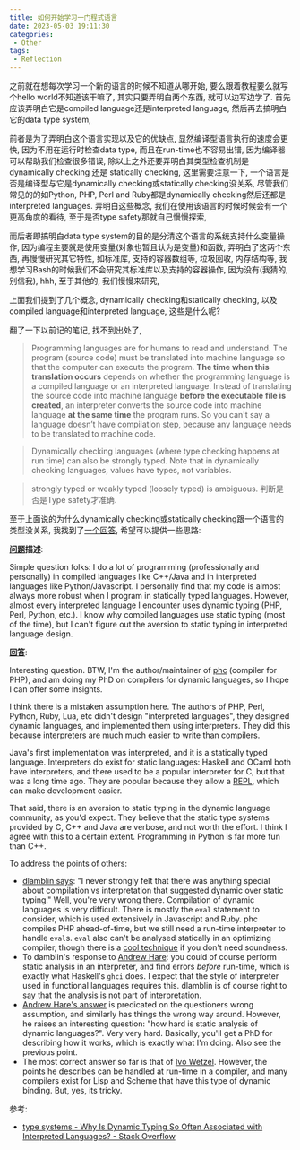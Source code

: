 ```yaml
---
title: 如何开始学习一门程式语言
date: 2023-05-03 19:11:30
categories:
 - Other
tags:
 - Reflection
---
```


之前就在想每次学习一个新的语言的时候不知道从哪开始, 要么跟着教程要么就写个hello world不知道该干嘛了, 其实只要弄明白两个东西, 就可以边写边学了. 首先应该弄明白它是compiled language还是interpreted language, 然后再去搞明白它的data type system, 

前者是为了弄明白这个语言实现以及它的优缺点, 显然编译型语言执行的速度会更快, 因为不用在运行时检查data type, 而且在run-time也不容易出错, 因为编译器可以帮助我们检查很多错误, 除以上之外还要弄明白其类型检查机制是dynamically checking 还是 statically checking, 这里需要注意一下, 一个语言是否是编译型与它是dynamically checking或statically checking没关系, 尽管我们常见的的如Python, PHP, Perl and Ruby都是dynamically checking然后还都是interpreted languages. 弄明白这些概念, 我们在使用该语言的时候时候会有一个更高角度的看待, 至于是否type safety那就自己慢慢探索, 

而后者即搞明白data type system的目的是分清这个语言的系统支持什么变量操作, 因为编程主要就是使用变量(对象也暂且认为是变量)和函数, 弄明白了这两个东西, 再慢慢研究其它特性, 如标准库, 支持的容器数组等, 垃圾回收, 内存结构等, 我想学习Bash的时候我们不会研究其标准库以及支持的容器操作, 因为没有(我猜的, 别信我), hhh, 至于其他的, 我们慢慢来研究, 

上面我们提到了几个概念, dynamically checking和statically checking, 以及compiled language和interpreted language, 这些是什么呢?

翻了一下以前记的笔记, 找不到出处了, 

> Programming languages are for humans to read and understand. The program (source code) must be translated into machine language so that the computer can execute the program. **The time when this translation occurs** depends on whether the programming language is a compiled language or an interpreted language. Instead of translating the source code into machine language **before the executable file is created**, an interpreter converts the source code into machine language **at the same time** the program runs. So you can't say a language doesn’t have compilation step, because any language needs to be translated to machine code.  

> Dynamically checking languages (where type checking happens at run time) can also be strongly typed. Note that in dynamically checking languages, values have types, not variables.

> strongly typed or weakly typed (loosely typed) is ambiguous. 判断是否是Type safety才准确. 

至于上面说的为什么dynamically checking或statically checking跟一个语言的类型没关系, 我找到了[一个回答](https://stackoverflow.com/a/1413550/16317008), 希望可以提供一些思路:

**[问题](https://stackoverflow.com/questions/1393883/why-is-dynamic-typing-so-often-associated-with-interpreted-languages)描述**:

Simple question folks: I do a lot of programming (professionally and personally) in compiled languages like C++/Java and in interpreted languages like Python/Javascript. I personally find that my code is almost always more robust when I program in statically typed languages. However, almost every interpreted language I encounter uses dynamic typing (PHP, Perl, Python, etc.). I know why compiled languages use static typing (most of the time), but I can't figure out the aversion to static typing in interpreted language design.

**[回答](https://stackoverflow.com/a/1413550/16317008)**: 

Interesting question. BTW, I'm the author/maintainer of [phc](http://phpcompiler.org/) (compiler for PHP), and am doing my PhD on compilers for dynamic languages, so I hope I can offer some insights.

I think there is a mistaken assumption here. The authors of PHP, Perl, Python, Ruby, Lua, etc didn't design "interpreted languages", they designed dynamic languages, and implemented them using interpreters. They did this because interpreters are much much easier to write than compilers.

Java's first implementation was interpreted, and it is a statically typed language. Interpreters do exist for static languages: Haskell and OCaml both have interpreters, and there used to be a popular interpreter for C, but that was a long time ago. They are popular because they allow a [REPL](http://en.wikipedia.org/wiki/Read-eval-print_loop), which can make development easier.

That said, there is an aversion to static typing in the dynamic language community, as you'd expect. They believe that the static type systems provided by C, C++ and Java are verbose, and not worth the effort. I think I agree with this to a certain extent. Programming in Python is far more fun than C++.

To address the points of others:

- [dlamblin says](https://stackoverflow.com/questions/1393883/why-is-dynamic-typing-so-often-associated-with-interpreted-languages/1394651#1394651): "I never strongly felt that there was anything special about compilation vs interpretation that suggested dynamic over static typing." Well, you're very wrong there. Compilation of dynamic languages is very difficult. There is mostly the `eval` statement to consider, which is used extensively in Javascript and Ruby. phc compiles PHP ahead-of-time, but we still need a run-time interpreter to handle `eval`s. `eval` also can't be analysed statically in an optimizing compiler, though there is a [cool technique](http://www.cs.umd.edu/~jfoster/papers/cs-tr-4935.pdf) if you don't need soundness.
- To damblin's response to [Andrew Hare](https://stackoverflow.com/questions/1393883/why-is-dynamic-typing-so-often-associated-with-interpreted-languages/1393907#1393907): you could of course perform static analysis in an interpreter, and find errors *before* run-time, which is exactly what Haskell's `ghci` does. I expect that the style of interpreter used in functional languages requires this. dlamblin is of course right to say that the analysis is not part of interpretation.
- [Andrew Hare's answer](https://stackoverflow.com/questions/1393883/why-is-dynamic-typing-so-often-associated-with-interpreted-languages/1393907#1393907) is predicated on the questioners wrong assumption, and similarly has things the wrong way around. However, he raises an interesting question: "how hard is static analysis of dynamic languages?". Very very hard. Basically, you'll get a PhD for describing how it works, which is exactly what I'm doing. Also see the previous point.
- The most correct answer so far is that of [Ivo Wetzel](https://stackoverflow.com/questions/1393883/why-is-dynamic-typing-so-often-associated-with-interpreted-languages/1394363#1394363). However, the points he describes can be handled at run-time in a compiler, and many compilers exist for Lisp and Scheme that have this type of dynamic binding. But, yes, its tricky.

参考:

- [type systems - Why Is Dynamic Typing So Often Associated with Interpreted Languages? - Stack Overflow](https://stackoverflow.com/questions/1393883/why-is-dynamic-typing-so-often-associated-with-interpreted-languages)